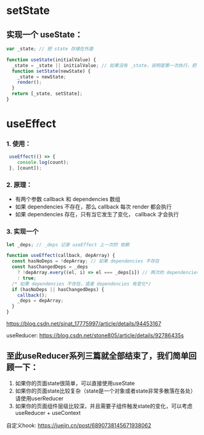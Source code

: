 # setState

## 实现一个 useState：
```js
var _state; // 把 state 存储在外面

function useState(initialValue) {
  _state = _state || initialValue; // 如果没有 _state，说明是第一次执行，把 initialValue 复制给它
  function setState(newState) {
    _state = newState;
    render();
  }
  return [_state, setState];
}
```


# useEffect

### 1. 使用：
```js
 useEffect(() => {
    console.log(count);
 }, [count]);
```

### 2. 原理：
- 有两个参数 callback 和 dependencies 数组
- 如果 dependencies 不存在，那么 callback 每次 render 都会执行
- 如果 dependencies 存在，只有当它发生了变化， callback 才会执行

### 3. 实现一个
```js
let _deps; // _deps 记录 useEffect 上一次的 依赖

function useEffect(callback, depArray) {
  const hasNoDeps = !depArray; // 如果 dependencies 不存在
  const hasChangedDeps = _deps
    ? !depArray.every((el, i) => el === _deps[i]) // 两次的 dependencies 是否完全相等
    : true;
  /* 如果 dependencies 不存在，或者 dependencies 有变化*/
  if (hasNoDeps || hasChangedDeps) {
    callback();
    _deps = depArray;
  }
}
```

https://blog.csdn.net/sinat_17775997/article/details/94453167


useReducer: https://blog.csdn.net/stone805/article/details/92786435s


## 至此useReducer系列三篇就全部结束了，我们简单回顾一下：

1. 如果你的页面state很简单，可以直接使用useState
2. 如果你的页面state比较复杂（state是一个对象或者state非常多散落在各处）请使用userReducer
3. 如果你的页面组件层级比较深，并且需要子组件触发state的变化，可以考虑useReducer + useContext

自定义hook:
https://juejin.cn/post/6890738145671938062